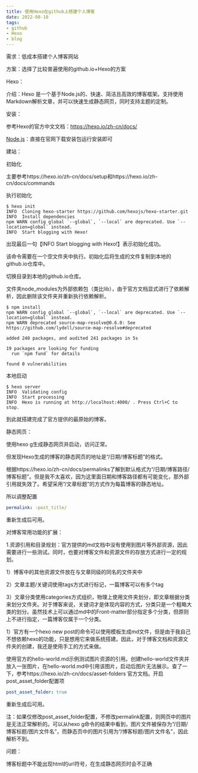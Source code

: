 ```yaml
---
title: 使用Hexo在github上搭建个人博客
date: 2022-08-10
tags:
- github
- Hexo
- blog
---
```




需求：低成本搭建个人博客网站

方案：选择了比较普遍使用的github.io+Hexo的方案

Hexo：

介绍：Hexo 是一个基于Node.js的、快速、简洁且高效的博客框架。支持使用Markdown解析文章，并可以快速生成静态网页，同时支持主题的定制。

安装：

参考Hexo的官方中文文档：https://hexo.io/zh-cn/docs/

[Node.js](http://nodejs.org/)：直接在官网下载安装包运行安装即可

建站：

初始化

主要参考https://hexo.io/zh-cn/docs/setup和https://hexo.io/zh-cn/docs/commands

执行初始化

```shell
$ hexo init
INFO  Cloning hexo-starter https://github.com/hexojs/hexo-starter.git
INFO  Install dependencies
npm WARN config global `--global`, `--local` are deprecated. Use `--location=global` instead.
INFO  Start blogging with Hexo!
```

出现最后一句【INFO  Start blogging with Hexo!】表示初始化成功。

该命令需要在一个空文件夹中执行。初始化后将生成的文件复制到本地的github.io仓库中。

切换目录到本地的github.io仓库。

文件夹node_modules为外部依赖包（类比lib），由于官方文档显式进行了依赖解析，因此删除该文件夹并重新执行依赖解析。

```shell
$ npm install
npm WARN config global `--global`, `--local` are deprecated. Use `--location=global` instead.
npm WARN deprecated source-map-resolve@0.6.0: See https://github.com/lydell/source-map-resolve#deprecated

added 240 packages, and audited 241 packages in 5s

19 packages are looking for funding
  run `npm fund` for details

found 0 vulnerabilities
```

本地启动

```shell
$ hexo server
INFO  Validating config
INFO  Start processing
INFO  Hexo is running at http://localhost:4000/ . Press Ctrl+C to stop.
```

到此就搭建完成了官方提供的最原始的博客。

静态网页：

使用hexo g生成静态网页并启动，访问正常。

但发现Hexo生成的博客的静态网页的地址是“/日期/博客标题”的格式。

根据https://hexo.io/zh-cn/docs/permalinks了解到默认格式为“/日期/博客路径/博客标题”。但是我不太喜欢，因为这里面日期和博客路径都有可能变化，那外部引用就失效了。希望采用“/文章标题”的方式作为每篇博客的静态地址。

所以调整配置

```yml
permalink: :post_title/
```

重新生成后可用。

对博客常用功能的扩展：

1.资源引用和目录规划：官方提供的md文档中没有使用到图片等外部资源，因此需要进行一些测试。同时，也要对博客文件和资源文件的存放方式进行一定的规划。

1）博客中的其他资源文件放在与文章同级的同名的文件夹中

2）文章主题/关键词使用tags方式进行标记，一篇博客可以有多个tag

3）文章分类使用categories方式组织，物理上使用文件夹划分，即文章根据分类来划分文件夹。对于博客来说，关键词才是体现内容的方式，分类只是一个粗略大类的划分。虽然技术上可以通过md中的Front-matter部分指定多个分类，但原则上不进行指定，一篇博客仅属于一个分类。

1）官方有一个hexo new post的命令可以使用模板生成md文件，但是由于我自己不想依赖hexo的功能，只是想用它来做系统搭建。因此，对于博客文档和资源文件夹的创建，我还是使用手工的方式来做。

使用官方的hello-world.md示例测试图片资源的引用。创建hello-world文件夹并放入一张图片，在hello-world.md中引用该图片，启动后图片无法展示。查了一下，参考https://hexo.io/zh-cn/docs/asset-folders 官方文档。开启post_asset_folder配置项

```yml
post_asset_folder: true
```

重新生成后可用。

注：如果仅修改post_asset_folder配置，不修改permalink配置，则网页中的图片是无法正常解析的。可以从hexo g命令的结果中看到，图片文件被保存为“/日期/博客标题/图片文件名”，而静态页中的图片引用为“/博客标题/图片文件名”，因此解析不到。





问题：

博客标题中不能出现html的url符号，在生成静态网页时会不正确